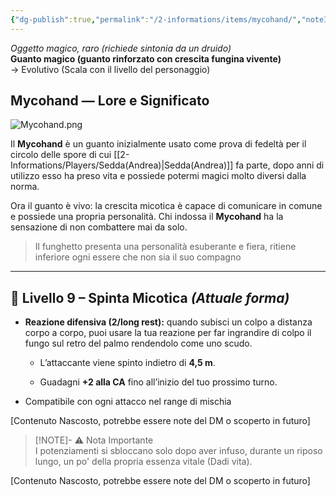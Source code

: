 ```yaml
---
{"dg-publish":true,"permalink":"/2-informations/items/mycohand/","noteIcon":""}
---
```


_Oggetto magico, raro (richiede sintonia da un druido)_  
**Guanto magico (guanto rinforzato con crescita fungina vivente)**  
→ Evolutivo (Scala con il livello del personaggio)

## Mycohand — Lore e Significato

![Mycohand.png](/img/user/Assets/Mycohand.png)

Il **Mycohand** è un guanto inizialmente usato come prova di fedeltà per il circolo delle spore di cui [[2-Informations/Players/Sedda(Andrea)\|Sedda(Andrea)]] fa parte, dopo anni di utilizzo esso ha preso vita e possiede potermi magici molto diversi dalla norma.

Ora il guanto è vivo: la crescita micotica è capace di comunicare in comune e possiede una propria personalità.
Chi indossa il **Mycohand** ha la sensazione di non combattere mai da solo.

> Il funghetto presenta una personalità esuberante e fiera, ritiene inferiore ogni essere che non sia il suo compagno

---

## 🍄 Livello 9 – Spinta Micotica _(Attuale forma)_

- **Reazione difensiva (2/long rest):** quando subisci un colpo a distanza corpo a corpo, puoi usare la tua reazione per far ingrandire di colpo il fungo sul retro del palmo rendendolo come uno scudo.
    
    - L’attaccante viene spinto indietro di **4,5 m**.
        
    - Guadagni **+2 alla CA** fino all’inizio del tuo prossimo turno.
        
- Compatibile con ogni attacco nel range di mischia
    

[Contenuto Nascosto, potrebbe essere note del DM o scoperto in futuro]

> [!NOTE]- ⚠️ Nota Importante  
> I potenziamenti si sbloccano solo dopo aver infuso, durante un riposo lungo, un po' della propria essenza vitale (Dadi vita).
> 
[Contenuto Nascosto, potrebbe essere note del DM o scoperto in futuro]
